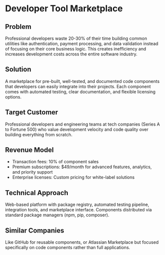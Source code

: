# Developer Tool Marketplace

## Problem
Professional developers waste 20-30% of their time building common utilities like authentication, payment processing, and data validation instead of focusing on their core business logic. This creates inefficiency and increases development costs across the entire software industry.

## Solution
A marketplace for pre-built, well-tested, and documented code components that developers can easily integrate into their projects. Each component comes with automated testing, clear documentation, and flexible licensing options.

## Target Customer
Professional developers and engineering teams at tech companies (Series A to Fortune 500) who value development velocity and code quality over building everything from scratch.

## Revenue Model
- Transaction fees: 10% of component sales
- Premium subscriptions: $49/month for advanced features, analytics, and priority support
- Enterprise licenses: Custom pricing for white-label solutions

## Technical Approach
Web-based platform with package registry, automated testing pipeline, integration tools, and marketplace interface. Components distributed via standard package managers (npm, pip, composer).

## Similar Companies
Like GitHub for reusable components, or Atlassian Marketplace but focused specifically on code components rather than full applications.